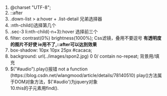 1. @charset "UTF-8";
2. ::after
3. .down-list > a:hover + .list-detail 兄弟选择器
4. :nth-child()选择第几个
5. .sec-3 li:nth-child(-n+3):hover 选择前三个
6. filter: contrast(0%) brightness(1000%); Css滤镜，叠用不要逗号  **有透明度的图片不好使 ie用不了,::after可以达到效果**
7. box-shadow: 10px 10px 25px #cacaca;
8. background: url(../images/spon2.jpg) 0 0/ contain no-repeat; 背景用/填充
9. $("#audio").play()报错 not a function (https://blog.csdn.net/wlangmood/article/details/78140510)  play()方法属于DOM对象方法，$('#audio')为jquery对象  
10.this的子元素用find().
